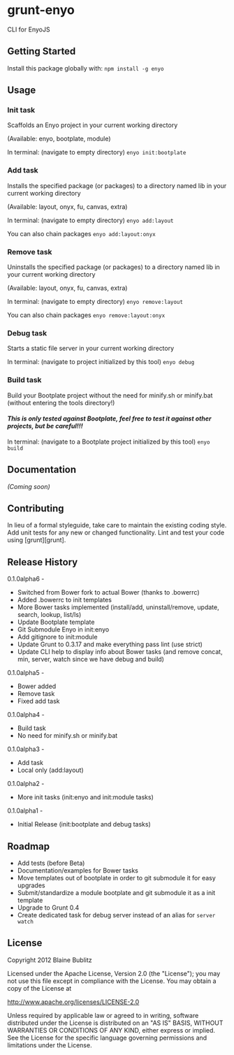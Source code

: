 # grunt-enyo

CLI for EnyoJS

## Getting Started
Install this package globally with: `npm install -g enyo`

## Usage

### Init task

Scaffolds an Enyo project in your current working directory

(Available: enyo, bootplate, module)

In terminal: (navigate to empty directory)
`enyo init:bootplate`

### Add task

Installs the specified package (or packages) to a directory named lib in your current working directory

(Available: layout, onyx, fu, canvas, extra)

In terminal: (navigate to empty directory)
`enyo add:layout`

You can also chain packages
`enyo add:layout:onyx`

### Remove task

Uninstalls the specified package (or packages) to a directory named lib in your current working directory

(Available: layout, onyx, fu, canvas, extra)

In terminal: (navigate to empty directory)
`enyo remove:layout`

You can also chain packages
`enyo remove:layout:onyx`

### Debug task

Starts a static file server in your current working directory

In terminal: (navigate to project initialized by this tool)
`enyo debug`

### Build task

Build your Bootplate project without the need for minify.sh or minify.bat (without entering the tools directory!)

#### ***This is only tested against Bootplate, feel free to test it against other projects, but be careful!!!***

In terminal: (navigate to a Bootplate project initialized by this tool)
`enyo build`

## Documentation
_(Coming soon)_

## Contributing
In lieu of a formal styleguide, take care to maintain the existing coding style. Add unit tests for any new or changed functionality. Lint and test your code using [grunt][grunt].

## Release History

0.1.0alpha6 -
  * Switched from Bower fork to actual Bower (thanks to .bowerrc)
  * Added .bowerrc to init templates
  * More Bower tasks implemented (install/add, uninstall/remove, update, search, lookup, list/ls)
  * Update Bootplate template
  * Git Submodule Enyo in init:enyo
  * Add gitignore to init:module
  * Update Grunt to 0.3.17 and make everything pass lint (use strict)
  * Update CLI help to display info about Bower tasks (and remove concat, min, server, watch since we have debug and build)


0.1.0alpha5 -
  * Bower added
  * Remove task
  * Fixed add task

0.1.0alpha4 -
  * Build task
  * No need for minify.sh or minify.bat

0.1.0alpha3 -
  * Add task
  * Local only (add:layout)

0.1.0alpha2 -
  * More init tasks (init:enyo and init:module tasks)

0.1.0alpha1 -
  * Initial Release (init:bootplate and debug tasks)

## Roadmap

* Add tests (before Beta)
* Documentation/examples for Bower tasks
* Move templates out of bootplate in order to git submodule it for easy upgrades
* Submit/standardize a module bootplate and git submodule it as a init template
* Upgrade to Grunt 0.4
* Create dedicated task for debug server instead of an alias for `server watch`

## License
Copyright 2012 Blaine Bublitz

Licensed under the Apache License, Version 2.0 (the "License");
you may not use this file except in compliance with the License.
You may obtain a copy of the License at

   http://www.apache.org/licenses/LICENSE-2.0

Unless required by applicable law or agreed to in writing, software
distributed under the License is distributed on an "AS IS" BASIS,
WITHOUT WARRANTIES OR CONDITIONS OF ANY KIND, either express or implied.
See the License for the specific language governing permissions and
limitations under the License.
